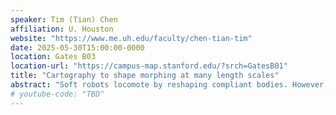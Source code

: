 ```yaml
---
speaker: Tim (Tian) Chen
affiliation: U. Houston
website: "https://www.me.uh.edu/faculty/chen-tian-tim"
date: 2025-05-30T15:00:00-0000
location: Gates B03
location-url: "https://campus-map.stanford.edu/?srch=GatesB01"
title: "Cartography to shape morphing at many length scales"
abstract: "Soft robots locomote by reshaping compliant bodies. However, precision control of large, reversible 3-D deformations with minimal hardware remains difficult. We tackle this by treating morphing as a geometric problem: prescribing an in-plane “metric actuation” field—coordinated local area expansions and contractions—changes a surface’s intrinsic curvature, causing a flat surface to autonomously adopt a prescribed 3-D form. For instance, a circular elastomer disk whose center undergoes a four-fold isotropic areal stretch while its rim stays fixed reliably morphs into a hemisphere; the same curvature distortion, applied at any scale, yields identical shapes because only relative strain matters. We convert desired shapes into these metric maps and demonstrate them in two soft-robotic platforms: (i) microscale Polyimide layer patterned using semiconductor lithography that transform into free-standing doubly-curved electronics, and (ii) cm-scale silicone surfaces that are laser-cut and deploy from flat packs into load-bearing domes suitable for extraterrestrial shelters. Because the curvature “code” is embedded in the 2-D layout, actuation collapses to a single global stimulus - pressure, temperature, or gravity - dramatically simplifying control schemes and opening clear paths to soft grippers, morphing airfoils, and adaptive wearables."
# youtube-code: "TBD"
---
```

